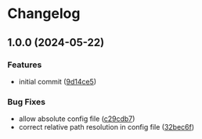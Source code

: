 # Changelog

## 1.0.0 (2024-05-22)


### Features

* initial commit ([9d14ce5](https://github.com/flexydox/flexydox/commit/9d14ce5f73cea617374a04804ebbb1f2f487c047))


### Bug Fixes

* allow absolute config file ([c29cdb7](https://github.com/flexydox/flexydox/commit/c29cdb7915c66e98cface2d71bce5ae2dcf9350f))
* correct relative path resolution in config file ([32bec6f](https://github.com/flexydox/flexydox/commit/32bec6fac500711958231eb5cc502f2a52ceb4c4))
